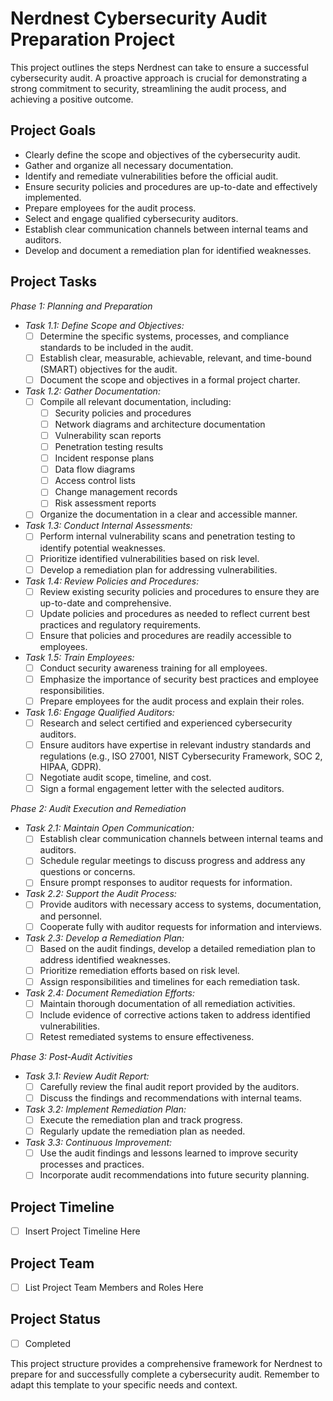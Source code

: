 # Nerdnest Cybersecurity Audit Preparation Project

This project outlines the steps Nerdnest can take to ensure a successful cybersecurity audit.  A proactive approach is crucial for demonstrating a strong commitment to security, streamlining the audit process, and achieving a positive outcome.

## Project Goals

* Clearly define the scope and objectives of the cybersecurity audit.
* Gather and organize all necessary documentation.
* Identify and remediate vulnerabilities before the official audit.
* Ensure security policies and procedures are up-to-date and effectively implemented.
* Prepare employees for the audit process.
* Select and engage qualified cybersecurity auditors.
* Establish clear communication channels between internal teams and auditors.
* Develop and document a remediation plan for identified weaknesses.

## Project Tasks

*Phase 1: Planning and Preparation*

* *Task 1.1: Define Scope and Objectives:*
    * [ ] Determine the specific systems, processes, and compliance standards to be included in the audit.
    * [ ] Establish clear, measurable, achievable, relevant, and time-bound (SMART) objectives for the audit.
    * [ ] Document the scope and objectives in a formal project charter.

* *Task 1.2: Gather Documentation:*
    * [ ] Compile all relevant documentation, including:
        * [ ] Security policies and procedures
        * [ ] Network diagrams and architecture documentation
        * [ ] Vulnerability scan reports
        * [ ] Penetration testing results
        * [ ] Incident response plans
        * [ ] Data flow diagrams
        * [ ] Access control lists
        * [ ] Change management records
        * [ ] Risk assessment reports
    * [ ] Organize the documentation in a clear and accessible manner.

* *Task 1.3: Conduct Internal Assessments:*
    * [ ] Perform internal vulnerability scans and penetration testing to identify potential weaknesses.
    * [ ] Prioritize identified vulnerabilities based on risk level.
    * [ ] Develop a remediation plan for addressing vulnerabilities.

* *Task 1.4: Review Policies and Procedures:*
    * [ ] Review existing security policies and procedures to ensure they are up-to-date and comprehensive.
    * [ ] Update policies and procedures as needed to reflect current best practices and regulatory requirements.
    * [ ] Ensure that policies and procedures are readily accessible to employees.

* *Task 1.5: Train Employees:*
    * [ ] Conduct security awareness training for all employees.
    * [ ] Emphasize the importance of security best practices and employee responsibilities.
    * [ ] Prepare employees for the audit process and explain their roles.

* *Task 1.6: Engage Qualified Auditors:*
    * [ ] Research and select certified and experienced cybersecurity auditors.
    * [ ] Ensure auditors have expertise in relevant industry standards and regulations (e.g., ISO 27001, NIST Cybersecurity Framework, SOC 2, HIPAA, GDPR).
    * [ ] Negotiate audit scope, timeline, and cost.
    * [ ] Sign a formal engagement letter with the selected auditors.

*Phase 2: Audit Execution and Remediation*

* *Task 2.1: Maintain Open Communication:*
    * [ ] Establish clear communication channels between internal teams and auditors.
    * [ ] Schedule regular meetings to discuss progress and address any questions or concerns.
    * [ ] Ensure prompt responses to auditor requests for information.

* *Task 2.2: Support the Audit Process:*
    * [ ] Provide auditors with necessary access to systems, documentation, and personnel.
    * [ ] Cooperate fully with auditor requests for information and interviews.

* *Task 2.3: Develop a Remediation Plan:*
    * [ ] Based on the audit findings, develop a detailed remediation plan to address identified weaknesses.
    * [ ] Prioritize remediation efforts based on risk level.
    * [ ] Assign responsibilities and timelines for each remediation task.

* *Task 2.4: Document Remediation Efforts:*
    * [ ] Maintain thorough documentation of all remediation activities.
    * [ ] Include evidence of corrective actions taken to address identified vulnerabilities.
    * [ ] Retest remediated systems to ensure effectiveness.

*Phase 3: Post-Audit Activities*

* *Task 3.1: Review Audit Report:*
    * [ ] Carefully review the final audit report provided by the auditors.
    * [ ] Discuss the findings and recommendations with internal teams.

* *Task 3.2: Implement Remediation Plan:*
    * [ ] Execute the remediation plan and track progress.
    * [ ] Regularly update the remediation plan as needed.

* *Task 3.3: Continuous Improvement:*
    * [ ] Use the audit findings and lessons learned to improve security processes and practices.
    * [ ] Incorporate audit recommendations into future security planning.

## Project Timeline

* [ ] Insert Project Timeline Here

## Project Team

* [ ] List Project Team Members and Roles Here

## Project Status

* [ ] Completed 


This project structure provides a comprehensive framework for Nerdnest to prepare for and successfully complete a cybersecurity audit.  Remember to adapt this template to your specific needs and context.
